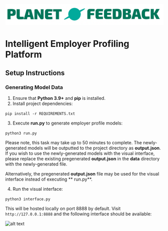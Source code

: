 ![alt text](graphics/logo.png)

# Intelligent Employer Profiling Platform

## Setup Instructions

### Generating Model Data

1. Ensure that **Python 3.9+** and **pip** is installed.
2. Install project dependencies:

```pip install -r REQUIREMENTS.txt```

3. Execute **run.py** to generate employer profile models:

```python3 run.py```

Please note, this task may take up to 50 minutes to complete. The newly-generated models will be outputted to the
project directory as **output.json**. If you wish to use the newly-generated models with the visual interface, please
replace the existing pregenerated **output.json** in the **data** directory with the newly-generated file.

Alternatively, the pregenerated **output.json** file may be used for the visual interface instead of executing **
run.py**.

4. Run the visual interface:

```python3 interface.py```

This will be hosted locally on port 8888 by default. Visit `http://127.0.0.1:8888` and the following interface should be
available:

![alt text](graphics/visual_interface.png)

